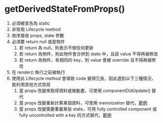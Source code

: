 # getDerivedStateFromProps()
1. 必須被宣告為 static
2. 非常用 Lifecycle method
3. 依序接收 props, state 參數
4. 必須要 return null 或是物件
	1. 若 return 為 null，則表示不做任何更新
	2. 若 return 為物件，則此物件會合併到 state 中，且該 value 不得再被修改
	3. 若 return 為物件，有相同的 key，則 value 會被 override 且不得再被修改
5. 在 render() 執行之前被執行
6. 使用此 Lifecycle method 會導致 code 變得冗長，因此遇到以下三種情況，能利用其他方式改寫
	1. 當 props 改變來取得資料或做動畫，可使用 componentDidUpdate() 替代
	2. 當 props 改變重新計算某個資料，可使用 memoization 替代，[範例](https://reactjs.org/blog/2018/06/07/you-probably-dont-need-derived-state.html#what-about-memoization)
	3. 當 props 改變需要重置某些 state，可用 fully controlled component 或 fully uncontrolled with a key 的方式替代，[範例](https://codesandbox.io/s/6v1znlxyxn?file=/index.js)